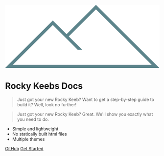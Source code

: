 ![logo](_media/logo.png ':size=30%')

# Rocky Keebs Docs

> Just got your new Rocky Keeb? Want to get a step-by-step guide to build it? Well, look no further!

> Just got your new Rocky Keeb? Great. We'll show you exactly what you need to do.

- Simple and lightweight
- No statically built html files
- Multiple themes

[GitHub](https://github.com/docsifyjs/docsify/)
[Get Started](/README)
